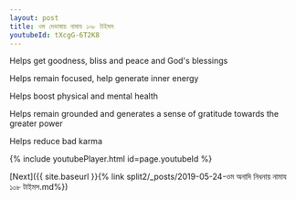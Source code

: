 ```yaml
---
layout: post
title: ওম দেভাষায় নামায ১০৮ টাইমস
youtubeId: tXcgG-6T2K8
---
```

 
 
Helps get goodness, bliss and peace and God's blessings
 
Helps remain focused, help generate inner energy 
 
Helps boost physical and mental health 
 
Helps remain grounded and generates a sense of gratitude towards the greater power 
 
Helps reduce bad karma
 
 
 
 


{% include youtubePlayer.html id=page.youtubeId %}
 
[Next]({{ site.baseurl }}{% link  split2/_posts/2019-05-24-ওম অনাদি নিধনায় নামায  ১০৮ টাইমস.md%})
 
